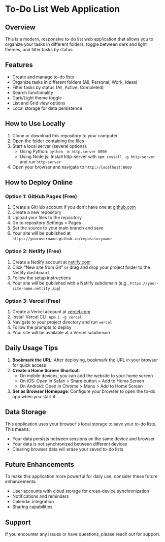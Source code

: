 # To-Do List Web Application

## Overview
This is a modern, responsive to-do list web application that allows you to organize your tasks in different folders, toggle between dark and light themes, and filter tasks by status.

## Features
- Create and manage to-do lists
- Organize tasks in different folders (All, Personal, Work, Ideas)
- Filter tasks by status (All, Active, Completed)
- Search functionality
- Dark/Light theme toggle
- List and Grid view options
- Local storage for data persistence

## How to Use Locally
1. Clone or download this repository to your computer
2. Open the folder containing the files
3. Start a local server (several options):
   - Using Python: `python -m http.server 8000`
   - Using Node.js: Install http-server with `npm install -g http-server` and run `http-server`
4. Open your browser and navigate to `http://localhost:8000`

## How to Deploy Online

### Option 1: GitHub Pages (Free)
1. Create a GitHub account if you don't have one at [github.com](https://github.com)
2. Create a new repository
3. Upload your files to the repository
4. Go to repository Settings > Pages
5. Set the source to your main branch and save
6. Your site will be published at `https://yourusername.github.io/repositoryname`

### Option 2: Netlify (Free)
1. Create a Netlify account at [netlify.com](https://netlify.com)
2. Click "New site from Git" or drag and drop your project folder to the Netlify dashboard
3. Follow the setup instructions
4. Your site will be published with a Netlify subdomain (e.g., `https://your-site-name.netlify.app`)

### Option 3: Vercel (Free)
1. Create a Vercel account at [vercel.com](https://vercel.com)
2. Install Vercel CLI: `npm i -g vercel`
3. Navigate to your project directory and run `vercel`
4. Follow the prompts to deploy
5. Your site will be available at a Vercel subdomain

## Daily Usage Tips
1. **Bookmark the URL**: After deploying, bookmark the URL in your browser for quick access
2. **Create a Home Screen Shortcut**: 
   - On mobile devices, you can add the website to your home screen
   - On iOS: Open in Safari > Share button > Add to Home Screen
   - On Android: Open in Chrome > Menu > Add to Home Screen
3. **Set as Browser Homepage**: Configure your browser to open the to-do app when you start it

## Data Storage
This application uses your browser's local storage to save your to-do lists. This means:
- Your data persists between sessions on the same device and browser
- Your data is not synchronized between different devices
- Clearing browser data will erase your saved to-do lists

## Future Enhancements
To make this application more powerful for daily use, consider these future enhancements:
- User accounts with cloud storage for cross-device synchronization
- Notifications and reminders
- Calendar integration
- Sharing capabilities

## Support
If you encounter any issues or have questions, please reach out for support.